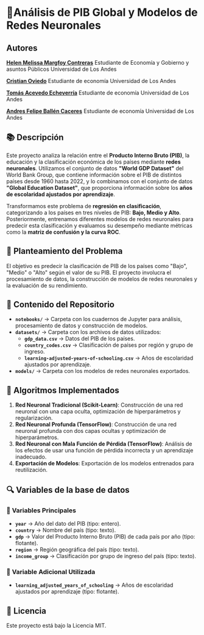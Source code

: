 # 🧠**Análisis de PIB Global y Modelos de Redes Neuronales**

## Autores

[**Helen Melissa Margfoy Contreras**](https://www.linkedin.com/in/helenmargfoy/)
Estudiante de Economía y Gobierno y asuntos Públicos Universidad de Los Andes

[**Cristian Oviedo**](https://www.linkedin.com/in/cristian-oviedo-78362524b/)
Estudiante de economía Universidad de Los Andes

[**Tomás Acevedo Echeverría**](https://www.linkedin.com/in/tom%C3%A1s-acevedo-echeverr%C3%ADa-913a35212?trk=contact-info)
Estudiante de economía Universidad de Los Andes

[**Andres Felipe Ballén Caceres**](http://www.linkedin.com/in/andr%C3%A9s-ball%C3%A9n)
Estudiante de economía Universidad de Los Andes

## 📚 Descripción

Este proyecto analiza la relación entre el **Producto Interno Bruto (PIB)**, la educación y la clasificación económica de los países mediante **redes neuronales**. Utilizamos el conjunto de datos **"World GDP Dataset"** del World Bank Group, que contiene información sobre el PIB de distintos países desde 1960 hasta 2022, y lo combinamos con el conjunto de datos **"Global Education Dataset"**, que proporciona información sobre los **años de escolaridad ajustados por aprendizaje**.  

Transformamos este problema de **regresión en clasificación**, categorizando a los países en tres niveles de PIB: **Bajo, Medio y Alto**. Posteriormente, entrenamos diferentes modelos de redes neuronales para predecir esta clasificación y evaluamos su desempeño mediante métricas como la **matriz de confusión y la curva ROC**.

## 🎯 Planteamiento del Problema

El objetivo es predecir la clasificación de PIB de los países como "Bajo", "Medio" o "Alto" según el valor de su PIB. El proyecto involucra el procesamiento de datos, la construcción de modelos de redes neuronales y la evaluación de su rendimiento.

## 📂 Contenido del Repositorio

- **`notebooks/`** → Carpeta con los cuadernos de Jupyter para análisis, procesamiento de datos y construcción de modelos.  
- **`datasets/`** → Carpeta con los archivos de datos utilizados:  
  - **`gdp_data.csv`** → Datos del PIB de los países.  
  - **`country_codes.csv`** → Clasificación de países por región y grupo de ingreso.  
  - **`learning-adjusted-years-of-schooling.csv`** → Años de escolaridad ajustados por aprendizaje.  
- **`models/`** → Carpeta con los modelos de redes neuronales exportados.  

## 🤖 Algoritmos Implementados

1. **Red Neuronal Tradicional (Scikit-Learn)**: Construcción de una red neuronal con una capa oculta, optimización de hiperparámetros y regularización.
2. **Red Neuronal Profunda (TensorFlow)**: Construcción de una red neuronal profunda con dos capas ocultas y optimización de hiperparámetros.
3. **Red Neuronal con Mala Función de Pérdida (TensorFlow)**: Análisis de los efectos de usar una función de pérdida incorrecta y un aprendizaje inadecuado.
4. **Exportación de Modelos**: Exportación de los modelos entrenados para reutilización.

## 🔍 Variables de la base de datos

### 📌 **Variables Principales**
- **`year`** → Año del dato del PIB (tipo: entero).  
- **`country`** → Nombre del país (tipo: texto).  
- **`gdp`** → Valor del Producto Interno Bruto (PIB) de cada país por año (tipo: flotante).  
- **`region`** → Región geográfica del país (tipo: texto).  
- **`income_group`** → Clasificación por grupo de ingreso del país (tipo: texto).  

### 📌 **Variable Adicional Utilizada**
- **`learning_adjusted_years_of_schooling`** → Años de escolaridad ajustados por aprendizaje (tipo: flotante).  


## 📄 Licencia

Este proyecto está bajo la Licencia MIT.

